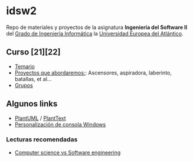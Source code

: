 # idsw2
Repo de materiales y proyectos de la asignatura **Ingeniería del Software II** del [Grado de Ingeniería Informática](https://www.uneatlantico.es/escuela-politecnica-superior/estudios-grado-oficial-en-ingenieria-informatica) la [Universidad Europea del Atlántico](https://www.uneatlantico.es). 

## Curso [21][22]
* [Temario](docs/temario.md)
* [Proyectos que abordaremos:](docs/proyectos.md): Ascensores, aspiradora, laberinto, batallas, et al...
* [Grupos](docs/grupos.md)

## Algunos links
* [PlantUML](http://www.plantuml.com) / [PlantText](http://www.planttext.com)
* [Personalización de consola Windows](https://www.hanselman.com/blog/my-ultimate-powershell-prompt-with-oh-my-posh-and-the-windows-terminal)
### Lecturas recomendadas
* [Computer science vs Software engineering](https://interestingengineering.com/computer-science-vs-software-engineering-how-are-they-different)